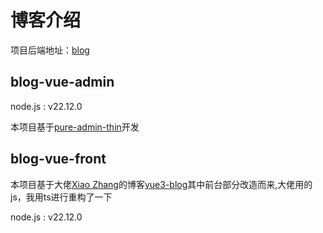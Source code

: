 # 博客介绍

项目后端地址：[blog](https://github.com/Luo-Shigan/blog)

## blog-vue-admin

node.js : v22.12.0

本项目基于[pure-admin-thin](https://gitee.com/yiming_chang/pure-admin-thin)开发

## blog-vue-front

本项目基于大佬[Xiao Zhang](https://github.com/mrzym99)的博客[vue3-blog](https://github.com/mrzym99/vue3-blog.git)其中前台部分改造而来,大佬用的js，我用ts进行重构了一下

node.js : v22.12.0
